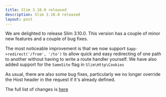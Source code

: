 ```yaml
---
title: Slim 3.10.0 released
description: Slim 3.10.0 released
layout: post
---
```


We are delighted to release Slim 3.10.0. This version has a couple of minor new features and a couple of bug fixes.

The most noticeable improvement is that we now support `$app->redirect('/from', '/to')` to allow quick and easy redirecting of one path to another without having to write a route handler yourself. We have also added support for the `SameSite` flag in `Slim\Http\Cookies`

As usual, there are also some bug fixes, particularly we no longer override the Host header in the request if it's already defined.

The full list of changes is [here](https://github.com/slimphp/Slim/issues?q=milestone%3A3.10.0+is%3Aclosed)
